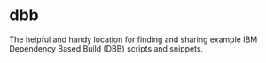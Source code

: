 # dbb
The helpful and handy location for finding and sharing example IBM Dependency Based Build (DBB) scripts and snippets.
